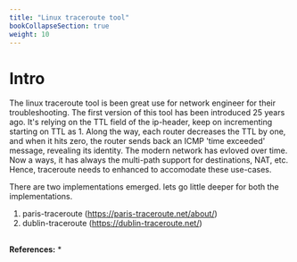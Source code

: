```yaml
---
title: "Linux traceroute tool"
bookCollapseSection: true
weight: 10
---
```


# Intro
The linux traceroute tool is been great use for network engineer for their troubleshooting. The first version of this tool has been introduced 25 years ago. It's relying on the TTL field of the ip-header, keep on incrementing starting on TTL as 1. Along the way, each router decreases the TTL by one, and when it hits zero, the router sends back an ICMP 'time exceeded' message, revealing its identity.
The modern network has evloved over time. Now a ways, it has always the multi-path support for destinations, NAT, etc. Hence, traceroute needs to enhanced to accomodate these use-cases.

There are two implementations emerged. lets go little deeper for both the implementations.
1. paris-traceroute (https://paris-traceroute.net/about/)
2. dublin-traceroute (https://dublin-traceroute.net/)

## 

**References:**
* 
